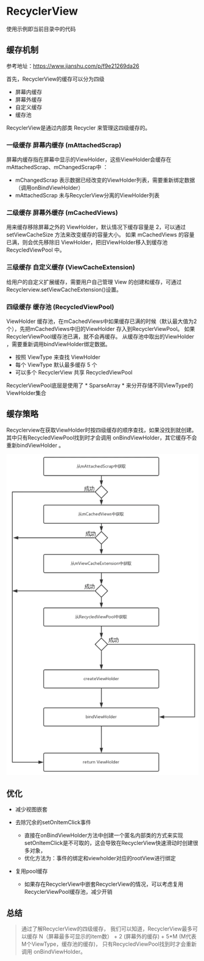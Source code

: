 
# RecyclerView

使用示例即当前目录中的代码


## 缓存机制

参考地址：https://www.jianshu.com/p/f9e21269da26

首先，RecyclerView的缓存可以分为四级

* 屏幕内缓存
* 屏幕外缓存
* 自定义缓存
* 缓存池

RecyclerView是通过内部类 Recycler 来管理这四级缓存的。


### 一级缓存 屏幕内缓存 (mAttachedScrap)
屏幕内缓存指在屏幕中显示的ViewHolder，这些ViewHolder会缓存在mAttachedScrap、mChangedScrap中 ：

- mChangedScrap 表示数据已经改变的ViewHolder列表，需要重新绑定数据（调用onBindViewHolder）
- mAttachedScrap 未与RecyclerView分离的ViewHolder列表



### 二级缓存 屏幕外缓存 (mCachedViews)

用来缓存移除屏幕之外的 ViewHolder，默认情况下缓存容量是 2，可以通过 setViewCacheSize 方法来改变缓存的容量大小。
如果 mCachedViews 的容量已满，则会优先移除旧 ViewHolder，把旧ViewHolder移入到缓存池RecycledViewPool 中。


### 三级缓存 自定义缓存 (ViewCacheExtension)

给用户的自定义扩展缓存，需要用户自己管理 View 的创建和缓存，可通过Recyclerview.setViewCacheExtension()设置。

### 四级缓存 缓存池 (RecycledViewPool)

ViewHolder 缓存池，在mCachedViews中如果缓存已满的时候（默认最大值为2个），先把mCachedViews中旧的ViewHolder 存入到RecyclerViewPool。
如果RecyclerViewPool缓存池已满，就不会再缓存。
从缓存池中取出的ViewHolder ，需要重新调用bindViewHolder绑定数据。

- 按照 ViewType 来查找 ViewHolder
- 每个 ViewType 默认最多缓存 5 个
- 可以多个 RecyclerView 共享 RecycledViewPool

RecyclerViewPool底层是使用了 * SparseArray * 来分开存储不同ViewType的ViewHolder集合


## 缓存策略

Recyclerview在获取ViewHolder时按四级缓存的顺序查找，如果没找到就创建。
其中只有RecycledViewPool找到时才会调用 onBindViewHolder，其它缓存不会重新bindViewHolder 。

![recycler-cache](recycler_cache.png)

## 优化

- 减少视图嵌套
- 去除冗余的setOnItemClick事件
  - 直接在onBindViewHolder方法中创建一个匿名内部类的方式来实现setOnItemClick是不可取的，这会导致在RecyclerView快速滑动时创建很多对象，
  - 优化方法为：事件的绑定和viewholder对应的rootView进行绑定

- 复用pool缓存
  - 如果存在RecyclerView中嵌套RecyclerView的情况，可以考虑复用RecyclerViewPool缓存池，减少开销
  

## 总结

> 通过了解RecyclerView的四级缓存，
> 我们可以知道，RecyclerView最多可以缓存 N（屏幕最多可显示的item数） + 2 (屏幕外的缓存) + 5*M (M代表M个ViewType，缓存池的缓存)，
> 只有RecycledViewPool找到时才会重新调用 onBindViewHolder。
